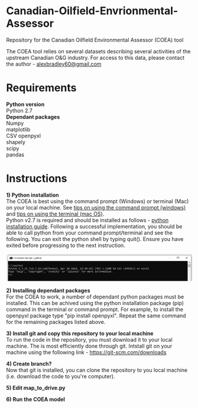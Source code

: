 # Canadian-Oilfield-Envrionmental-Assessor
Repository for the Canadian Oilfield Environmental Assessor (COEA) tool  
  
The COEA tool relies on several datasets describing several activities of the upstream Canadian O&G industry. For access to this data, please contact the author - alexbradley60@gmail.com

# Requirements
**Python version**  
Python 2.7  
**Dependant packages**  
Numpy  
matplotlib  
CSV 
openpyxl   
shapely  
scipy  
pandas

# Instructions
**1) Python installation**   
The COEA is best using the command prompt (Windows) or terminal (Mac) on your local machine. See [tips on using the command prompt (windows)](https://www.digitalcitizen.life/command-prompt-how-use-basic-commands) and [tips on using the terminal (mac OS)](https://computers.tutsplus.com/tutorials/navigating-the-terminal-a-gentle-introduction--mac-3855).   
Python v2.7 is required and should be installed as follows - [python installation guide](https://github.com/BurntSushi/nfldb/wiki/Python-&-pip-Windows-installation). 
Following a successful implementation, you should be able to call python from your command prompt/terminal and see the following. You can exit the python shell by typing quit(). Ensure you have exited before progressing to the next instruction.

![Python 2.7 working in terminal](command_prompt_python.PNG)  


**2) Installing dependant packages**  
For the COEA to work, a number of dependant python packages must be installed. This can be achived using the python installation package (pip) command in the terminal or command prompt. For example, to install the openpyxl package type "pip install openpyxl". Repeat the same command for the remaining packages listed above.

**3) Install git and copy this repository to your local machine**  
To run the code in the repository, you must download it to your local machine. The is most efficiently done through git. Intstall git on your machine using the following link - https://git-scm.com/downloads

**4) Create branch?**  
Now that git is installed, you can clone the repository to you local machine (i.e. download the code to you're computer). 

**5) Edit map_to_drive.py**  

**6) Run the COEA model**  


